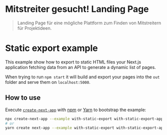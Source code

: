 # Mitstreiter gesucht! Landing Page

> Landing Page für eine mögliche Plattform zum Finden von Mitstreitern für Projektideen.

# Static export example

This example show how to export to static HTML files your Next.js application fetching data from an API to generate a dynamic list of pages.

When trying to run `npm start` it will build and export your pages into the `out` folder and serve them on `localhost:5000`.

## How to use

Execute [`create-next-app`](https://github.com/vercel/next.js/tree/canary/packages/create-next-app) with [npm](https://docs.npmjs.com/cli/init) or [Yarn](https://yarnpkg.com/lang/en/docs/cli/create/) to bootstrap the example:

```bash
npx create-next-app --example with-static-export with-static-export-app
# or
yarn create next-app --example with-static-export with-static-export-app
```
